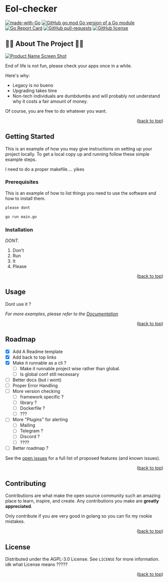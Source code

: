 # Eol-checker

[![made-with-Go](https://img.shields.io/badge/Made%20with-Go-1f425f.svg?style=for-the-badge)](http://golang.org)
[![GitHub go.mod Go version of a Go module](https://img.shields.io/github/go-mod/go-version/gomods/athens.svg?style=for-the-badge)](https://github.com/cheunn-panaa/eol-checker)
[![Go Report Card](https://goreportcard.com/badge/github.com/cheunn-panaa/eol-checker?style=for-the-badge)](https://goreportcard.com/report/github.com/cheunn-panaa/eol-checker)
[![GitHub pull-requests](https://img.shields.io/github/issues-pr/cheunn-panaa/eol-checker?style=for-the-badge)](https://GitHub.com/Cheunn-Panaa/eol-checker/pull/)
[![GitHub license](https://img.shields.io/github/license/cheunn-panaa/eol-checker?style=for-the-badge)](https://github.com/Cheunn-Panaa/eol-checker/blob/main/LICENSE)

<!-- ABOUT THE PROJECT -->
## 🧙‍♂️ About The Project 🧙‍♂️

[![Product Name Screen Shot](
https://static.wikia.nocookie.net/injusticegodsamongus/images/2/2c/Detective_Chimp_Injustice_Y3.jpg/revision/latest?cb=20141006022951)](https://google.com/)

End of life is not fun, please check your apps once in a while.

Here's why:
* Legacy is no bueno
* Upgrading takes time
* Non-tech individuals are dumbdumbs and will probably not understand why it costs a fair amount of money.

Of course, you are free to do whatever you want.

<p align="right">(<a href="#top">back to top</a>)</p>


<!-- GETTING STARTED -->
## Getting Started 

This is an example of how you may give instructions on setting up your project locally.
To get a local copy up and running follow these simple example steps.

I need to do a proper makefile.... yikes

### Prerequisites

This is an example of how to list things you need to use the software and how to install them.

  ```sh
  please dont
  ```

```bash
go run main.go
```

### Installation

_DONT._

1. Don't
2. Run
3. It
4. Please

<p align="right">(<a href="#top">back to top</a>)</p>


<!-- USAGE EXAMPLES -->
## Usage

Dont use it ?

_For more examples, please refer to the [Documentation](https://example.com)_

<p align="right">(<a href="#top">back to top</a>)</p>



<!-- ROADMAP -->
## Roadmap

- [x] Add A Readme template
- [x] Add back to top links
- [x] Make it runnable as a cli ?
    - [ ] Make it runnable project wise rather than global.
    - [ ] Is global conf still necessary 

- [ ] Better docs (but i wont)
- [ ] Proper Error Handling
- [ ] More version checking
    - [ ] framework specific ?
    - [ ] library ?
    - [ ] Dockerfile ?
    - [ ] ???
- [ ] More "Plugins" for alerting
    - [ ] Mailing
    - [ ] Telegram ?
    - [ ] Discord ?
    - [ ] ????
- [ ] Better roadmap ?

See the [open issues](https://github.com/Cheunn-Panaa/eol-checker/issues) for a full list of proposed features (and known issues).

<p align="right">(<a href="#top">back to top</a>)</p>



<!-- CONTRIBUTING -->
## Contributing

Contributions are what make the open source community such an amazing place to learn, inspire, and create. Any contributions you make are **greatly appreciated**.

Only contribute if you are very good in golang so you can fix my rookie mistakes.

<p align="right">(<a href="#top">back to top</a>)</p>



<!-- LICENSE -->
## License

Distributed under the AGPL-3.0 License. See `LICENSE` for more information.
idk what License means ?????

<p align="right">(<a href="#top">back to top</a>)</p>
